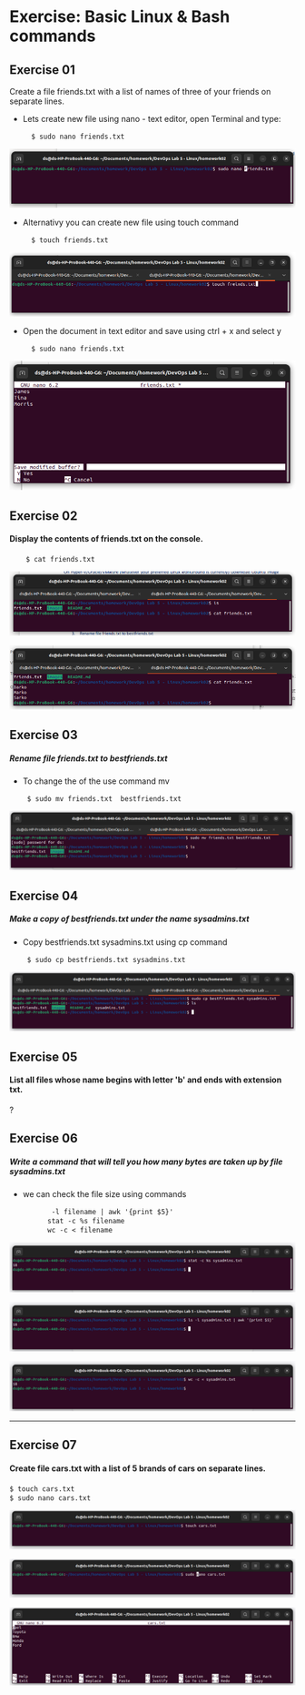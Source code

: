 
# Exercise: Basic Linux & Bash commands 

## Exercise 01

Create a file friends.txt with a list of names of three of your friends on separate lines. 

* Lets create new file using nano - text editor, open Terminal and type:

        $ sudo nano friends.txt
![Open terminal](images/01.png)

* Alternativy you can create new file using touch command

		$ touch friends.txt

![Open terminal](images/2.png)


* Open the document in text editor and save using ctrl + x and select y

		$ sudo nano friends.txt

![Open friends.txt ](images/3.png)

## Exercise 02
#### Display the contents of friends.txt on the console. 

		$ cat friends.txt

![Open friends.txt ](images/4.png)

![Open friends.txt ](images/5.png)


## Exercise 03 
##### Rename file friends.txt to bestfriends.txt 

 * To change the of the use command mv
 
 	
        $ sudo mv friends.txt  bestfriends.txt 

 
![Rename friends.txt  to bestfriends.txt ](images/6.png)

 

## Exercise 04 
##### Make a copy of bestfriends.txt under the name sysadmins.txt

 * Copy bestfriends.txt sysadmins.txt using cp command
 
 	
        $ sudo cp bestfriends.txt sysadmins.txt

 
![Rename friends.txt  to bestfriends.txt ](images/7.png)

## Exercise 05

#### List all files whose name begins with letter 'b' and ends with extension txt. 
?

 
## Exercise 06

#####  Write a command that will tell you how many bytes are taken up by file sysadmins.txt 

* we can check the file size using commands 
 
 		     -l filename | awk '{print $5}'
            stat -c %s filename
            wc -c < filename


![Rename friends.txt  to bestfriends.txt ](images/9-1.png)

![Rename friends.txt  to bestfriends.txt ](images/9-2.png)

![Rename friends.txt  to bestfriends.txt ](images/9-3.png)

___


## Exercise 07
#### Create file cars.txt with a list of 5 brands of cars on separate lines. 

    $ touch cars.txt
    $ sudo nano cars.txt
    



![](images/10-1.png)

![](images/10-2.png)

![](images/10-3.png)

 
